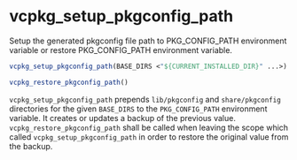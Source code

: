 # vcpkg_setup_pkgconfig_path

Setup the generated pkgconfig file path to PKG_CONFIG_PATH environment variable or restore PKG_CONFIG_PATH environment variable.

```cmake
vcpkg_setup_pkgconfig_path(BASE_DIRS <"${CURRENT_INSTALLED_DIR}" ...>)
```
```cmake
vcpkg_restore_pkgconfig_path()
```

`vcpkg_setup_pkgconfig_path` prepends `lib/pkgconfig` and `share/pkgconfig` directories for the given `BASE_DIRS` to the `PKG_CONFIG_PATH` environment variable. It creates or updates a backup of the previous value.
`vcpkg_restore_pkgconfig_path` shall be called when leaving the scope which called `vcpkg_setup_pkgconfig_path` in order to restore the original value from the backup.
